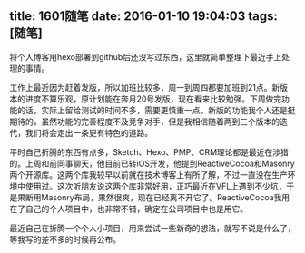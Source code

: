 title: 1601随笔
date: 2016-01-10 19:04:03
tags: [随笔]
---
将个人博客用hexo部署到github后还没写过东西，这里就简单整理下最近手上处理的事情。

工作上最近因为赶着发版，所以加班比较多，周一到周四都要加班到21点。新版本的进度不算乐观，原计划能在奔月20号发版，现在看来比较勉强。下周做完功能的话，实际上留给测试的时间不多，需要更慎重一点。新版的功能我个人还是挺期待的，虽然功能的完善程度不及竞争对手，但是我相信随着两到三个版本的迭代，我们将会走出一条更有特色的道路。

平时自己折腾的东西有点多，Sketch、Hexo、PMP、CRM理论都是最近在涉猎的。上周和前同事聊天，他目前已转iOS开发，他提到ReactiveCocoa和Masonry两个开源库。这两个库我较早以前就在技术博客上有所了解，不过一直没在生产环境中使用过。这次听朋友说这两个库非常好用，正巧最近在VFL上遇到不少坑，于是果断用Masonry布局，果然很爽，现在已经离不开它了。ReactiveCocoa我用在了自己的个人项目中，也非常不错，确定在公司项目中也是用它。

最近自己在折腾一个个人小项目，用来尝试一些新奇的想法，就写不说是什么了，等我写的差不多的时候再公布。